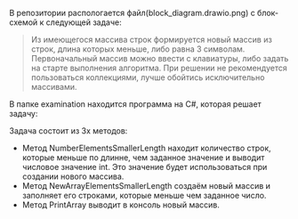 В репозитории распологается файл(block_diagram.drawio.png) с блок-схемой к следующей задаче:
>Из имеющегося массива строк формируется новый массив из строк, длина которых меньше, либо равна 3 символам. Первоначальный массив можно ввести с клавиатуры, либо задать на старте выполнения алгоритма. При решении не рекомендуется пользоваться коллекциями, лучше обойтись исключительно массивами. 

В папке examination находится программа на C#, которая решает задачу: 

Задача состоит из 3х методов:
* Метод NumberElementsSmallerLength находит количество строк, которые меньше по длинне, чем заданное значение и выводит числовое значение int. Это значение будет использоваться при создании нового массива.
* Метод NewArrayElementsSmallerLength создаём новый массив и заполняет его строками, которые меньше чем заданное число.
* Метод PrintArray выводит в консоль новый массив.

